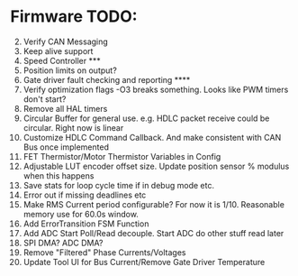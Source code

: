 # Firmware TODO:
2.  Verify CAN Messaging
3.  Keep alive support
4.  Speed Controller ***
5.  Position limits on output?
6.  Gate driver fault checking and reporting ****
8.  Verify optimization flags -O3 breaks something.  Looks like PWM timers don't start?
9.  Remove all HAL timers
10. Circular Buffer for general use. e.g. HDLC packet receive could be circular.  Right now is linear
11. Customize HDLC Command Callback.  And make consistent with CAN Bus once implemented
12. FET Thermistor/Motor Thermistor Variables in Config
14. Adjustable LUT encoder offset size.  Update position sensor % modulus when this happens
15. Save stats for loop cycle time if in debug mode etc.
16. Error out if missing deadlines etc
17. Make RMS Current period configurable?  For now it is 1/10.  Reasonable memory use for 60.0s window.
19. Add ErrorTransition FSM Function
20. Add ADC Start Poll/Read decouple.  Start ADC do other stuff read later
21. SPI DMA? ADC DMA?
23. Remove "Filtered" Phase Currents/Voltages
24. Update Tool UI for Bus Current/Remove Gate Driver Temperature